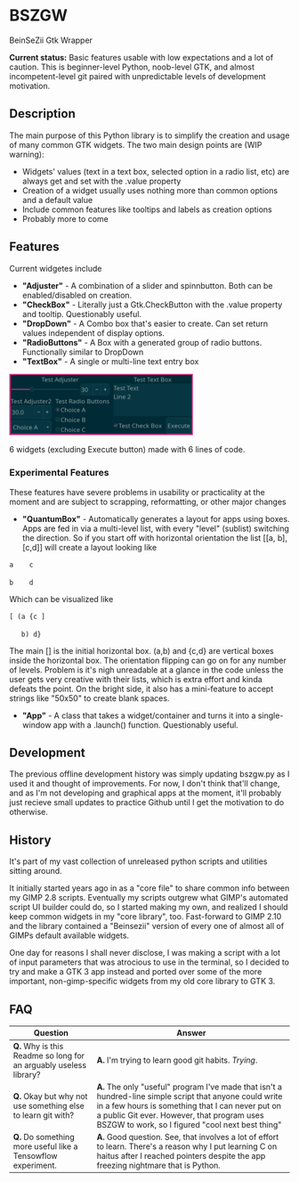 # BSZGW
BeinSeZii Gtk Wrapper

**Current status:** Basic features usable with low expectations and a lot of caution. This is beginner-level Python, noob-level GTK, and almost incompetent-level git paired with unpredictable levels of development motivation.

## Description
The main purpose of this Python library is to simplify the creation and usage of many common GTK widgets.
The two main design points are (WIP warning):
 * Widgets' values (text in a text box, selected option in a radio list, etc) are always get and set with the .value property
 * Creation of a widget usually uses nothing more than common options and a default value
 * Include common features like tooltips and labels as creation options
 * Probably more to come

## Features
Current widgetes include
 * **"Adjuster"** - A combination of a slider and spinnbutton. Both can be enabled/disabled on creation.
 * **"CheckBox"** - Literally just a Gtk.CheckButton with the .value property and tooltip. Questionably useful.
 * **"DropDown"** - A Combo box that's easier to create. Can set return values independent of display options.
 * **"RadioButtons"** - A Box with a generated group of radio buttons. Functionally similar to DropDown
 * **"TextBox"** - A single or multi-line text entry box

<img src="https://github.com/Beinsezii/BSZGW/blob/master/Example%20Apps/example_app_1.png" width="330">

6 widgets (excluding Execute button) made with 6 lines of code.

### Experimental Features
These features have severe problems in usability or practicality at the moment and are subject to scrapping, reformatting, or other major changes
 * **"QuantumBox"** - Automatically generates a layout for apps using boxes. Apps are fed in via a multi-level list, with every "level" (sublist) switching the direction. So if you start off with horizontal orientation the list [[a, b],[c,d]] will create a layout looking like
```
a    c

b    d
```

Which can be visualized like
```
[ (a {c ]

   b) d}
```
  The main [] is the initial horizontal box. (a,b) and {c,d} are vertical boxes inside the horizontal box. The orientation flipping can go on for any number of levels.
Problem is it's nigh unreadable at a glance in the code unless the user gets very creative with their lists, which is extra effort and kinda defeats the point. On the bright side, it also has a mini-feature to accept strings like "50x50" to create blank spaces.

 * **"App"** - A class that takes a widget/container and turns it into a single-window app with a .launch() function. Questionably useful.

## Development
The previous offline development history was simply updating bszgw.py as I used it and thought of improvements. For now, I don't think that'll change, and as I'm not developing and graphical apps at the moment, it'll probably just recieve small updates to practice Github until I get the motivation to do otherwise.

## History
It's part of my vast collection of unreleased python scripts and utilities sitting around.

It initially started years ago in as a "core file" to share common info between my GIMP 2.8 scripts. Eventually my scripts outgrew what GIMP's automated script UI builder could do, so I started making my own, and realized I should keep common widgets in my "core library", too. Fast-forward to GIMP 2.10 and the library contained a "Beinsezii" version of every one of almost all of GIMPs default available widgets.

One day for reasons I shall never disclose, I was making a script with a lot of input parameters that was atrocious to use in the terminal, so I decided to try and make a GTK 3 app instead and ported over some of the more important, non-gimp-specific widgets from my old core library to GTK 3.

## FAQ
Question|Answer
--------|------
**Q.** Why is this Readme so long for an arguably useless library?|**A.** I'm trying to learn good git habits. *Trying*.
**Q.** Okay but why not use something else to learn git with?|**A.** The only "useful" program I've made that isn't a hundred-line simple script that anyone could write in a few hours is something that I can never put on a public Git ever. However, that program uses BSZGW to work, so I figured "cool next best thing"
**Q.** Do something more useful like a Tensowflow experiment.|**A.** Good question. See, that involves a lot of effort to learn. There's a reason why I put learning C on haitus after I reached pointers despite the app freezing nightmare that is Python.

